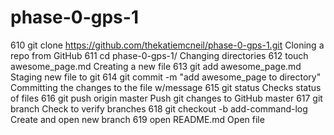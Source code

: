 # phase-0-gps-1
610  git clone https://github.com/thekatiemcneil/phase-0-gps-1.git
    Cloning a repo from GitHub
  611  cd phase-0-gps-1/
    Changing directories
  612  touch awesome_page.md
    Creating a new file
  613  git add awesome_page.md
    Staging new file to git
  614  git commit -m "add awesome_page to directory"
    Committing the changes to the file w/message
  615  git status
    Checks status of files
  616  git push origin master
    Push git changes to GitHub master
  617  git branch
    Check to verify branches
  618  git checkout -b add-command-log
    Create and open new branch
  619  open README.md
    Open file